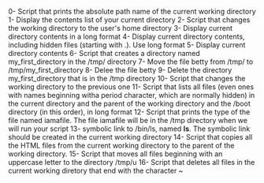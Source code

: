 0- Script that prints the absolute path name of the current working directory
1- Display the contents list of your current directory
2- Script that changes the working directory to the user's home directory
3- Display current directory contents in a long format
4- Display current directory contents, including hidden files (starting with .). Use long format
5- Display current directory contents
6- Script that creates a directory named my_first_directory in the /tmp/ directory
7- Move the file betty from /tmp/ to /tmp/my_first_directory
8- Delee the file betty
9- Delete the directory my_first_directory that is in the /tmp directory
10- Script that changes the working directory to the previous one
11- Script that lists all files (even ones with names beginning witha period character, which are normally hidden) in the current directory and the parent of the working directory and the /boot directory (in this order), in long format
12- Script that prints the type of the file named iamafile. The file iamafile will be in the /tmp directory when we will run your script
13- symbolic link to /bin/ls, named __ls__. The symbolic link should be created in the current working directory
14- Script that copies all the HTML files from the current working directory to the parent of the working directory.
15- Script that moves all files beginning with an uppercase letter to the directory /tmp/u
16- Script that deletes all files in the current working diretory that end with the character ~
